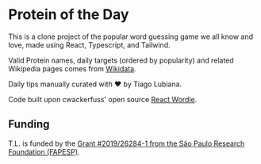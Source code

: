 # Protein of the Day

This is a clone project of the popular word guessing game we all know and love, made using React, Typescript, and Tailwind.

Valid Protein names, daily targets (ordered by popularity) and related Wikipedia pages comes from [Wikidata](https://wikidata.org).

Daily tips manually curated with ♥ by Tiago Lubiana.

Code built upon cwackerfuss' open source [React Wordle](https://github.com/cwackerfuss/react-wordle).

## Funding

T.L. is funded by the [Grant #2019/26284-1 from the São Paulo Research Foundation (FAPESP)](https://zenodo.org/record/4723818#.Yidp64zMJhF).
